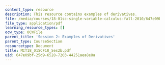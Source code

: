 ```yaml
---
content_type: resource
description: This resource contains examples of derivatives.
file: /media/courses/18-01sc-single-variable-calculus-fall-2010/647e09bf25d96528720344251aea8e8a_MIT18_01SCF10_Ses2b.pdf
file_type: application/pdf
learning_resource_types: []
ocw_type: OCWFile
parent_title: 'Session 2: Examples of Derivatives'
parent_type: CourseSection
resourcetype: Document
title: MIT18_01SCF10_Ses2b.pdf
uid: 647e09bf-25d9-6528-7203-44251aea8e8a
---
```

